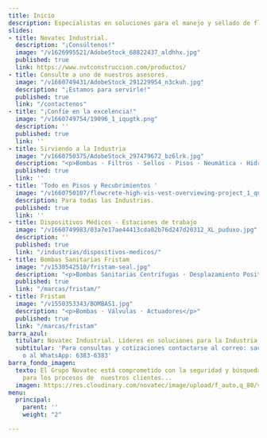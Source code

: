 ```yaml
---
title: Inicio
description: Especialistas en soluciones para el manejo y sellado de fluidos.
slides:
- title: Novatec Industrial.
  description: "¡Consúltenos!"
  image: "/v1626995521/AdobeStock_68822437_aldhhx.jpg"
  published: true
  link: https://www.nvtconstruccion.com/productos/
- title: Consulte a uno de nuestros asesores.
  image: "/v1660749431/AdobeStock_291229954_n3ckuh.jpg"
  description: "¡Estamos para servirle!"
  published: true
  link: "/contactenos"
- title: "¡Confíe en la excelencia!"
  image: "/v1660749754/19096_1_iqugtk.png"
  description: ''
  published: true
  link: ''
- title: Sirviendo a la Industria
  image: "/v1660750375/AdobeStock_297479672_bz6lrk.jpg"
  description: "<p>Bombas · Filtros · Sellos · Pisos · Neumática · Hidráulica</p>"
  published: true
  link: ''
- title: 'Todo en Pisos y Recubrimientos '
  image: "/v1660750107/flowcrete-high-vis-vest-overviewing-project_1_qnfe6g.jpg"
  description: Para todas las Industrias.
  published: true
  link: ''
- title: Dispositivos Médicos - Estaciones de trabajo
  image: "/v1660749983/03a7e17ae44413cda02b76d247d20312_XL_puduxo.jpg"
  description: ''
  published: true
  link: "/industrias/dispositivos-medicos/"
- title: Bombas Sanitarias Fristam
  image: "/v1530542510/fristam-seal.jpg"
  description: "<p>Bombas Sanitarias Centrífugas · Desplazamiento Positivas · Mezcladoras</p>"
  published: true
  link: "/marcas/fristam/"
- title: Fristam
  image: "/v1550353343/BOMBAS1.jpg"
  description: "<p>Bombas · Válvulas · Actuadores</p>"
  published: true
  link: "/marcas/fristam"
barra_azul:
  titular: Novatec Industrial. Líderes en soluciones para la Industria.
  subtitular: 'Para consultas y cotizaciones contactarse al correo: sac@novatec.cr
    o al WhatsApp: 6383-6383'
barra_fondo_imagen:
  texto: El Grupo Novatec está comprometido con la seguridad y búsqueda de soluciones
    para los procesos de  nuestros clientes...
  imagen: https://res.cloudinary.com/novatec/image/upload/f_auto,q_80/v1530333582/slide3-dark.jpg
menu:
  principal:
    parent: ''
    weight: "2"

---
```


